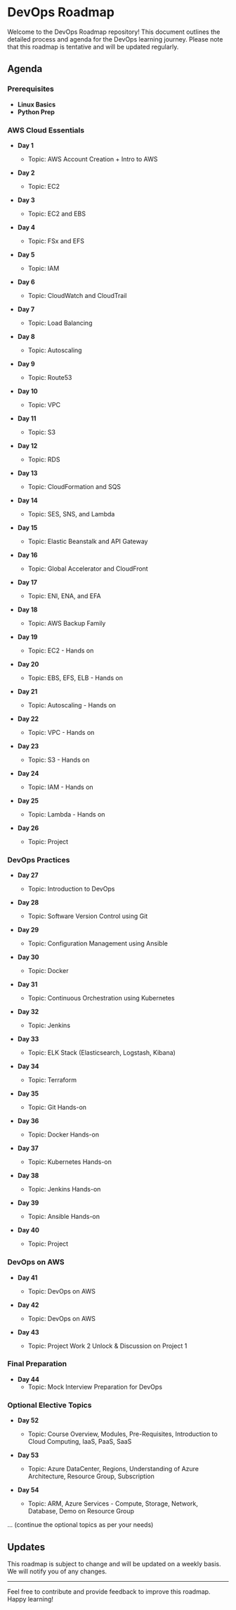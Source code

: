 # DevOps Roadmap

Welcome to the DevOps Roadmap repository! This document outlines the detailed process and agenda for the DevOps learning journey. Please note that this roadmap is tentative and will be updated regularly.

## Agenda

### Prerequisites
- **Linux Basics**
- **Python Prep**

### AWS Cloud Essentials
- **Day 1**
  - Topic: AWS Account Creation + Intro to AWS

- **Day 2**
  - Topic: EC2

- **Day 3**
  - Topic: EC2 and EBS

- **Day 4**
  - Topic: FSx and EFS

- **Day 5**
  - Topic: IAM

- **Day 6**
  - Topic: CloudWatch and CloudTrail

- **Day 7**
  - Topic: Load Balancing

- **Day 8**
  - Topic: Autoscaling

- **Day 9**
  - Topic: Route53

- **Day 10**
  - Topic: VPC

- **Day 11**
  - Topic: S3

- **Day 12**
  - Topic: RDS

- **Day 13**
  - Topic: CloudFormation and SQS

- **Day 14**
  - Topic: SES, SNS, and Lambda

- **Day 15**
  - Topic: Elastic Beanstalk and API Gateway

- **Day 16**
  - Topic: Global Accelerator and CloudFront

- **Day 17**
  - Topic: ENI, ENA, and EFA

- **Day 18**
  - Topic: AWS Backup Family

- **Day 19**
  - Topic: EC2 - Hands on

- **Day 20**
  - Topic: EBS, EFS, ELB - Hands on

- **Day 21**
  - Topic: Autoscaling - Hands on

- **Day 22**
  - Topic: VPC - Hands on

- **Day 23**
  - Topic: S3 - Hands on

- **Day 24**
  - Topic: IAM - Hands on

- **Day 25**
  - Topic: Lambda - Hands on

- **Day 26**
  - Topic: Project

### DevOps Practices
- **Day 27**
  - Topic: Introduction to DevOps

- **Day 28**
  - Topic: Software Version Control using Git

- **Day 29**
  - Topic: Configuration Management using Ansible

- **Day 30**
  - Topic: Docker

- **Day 31**
  - Topic: Continuous Orchestration using Kubernetes

- **Day 32**
  - Topic: Jenkins

- **Day 33**
  - Topic: ELK Stack (Elasticsearch, Logstash, Kibana)

- **Day 34**
  - Topic: Terraform

- **Day 35**
  - Topic: Git Hands-on

- **Day 36**
  - Topic: Docker Hands-on

- **Day 37**
  - Topic: Kubernetes Hands-on

- **Day 38**
  - Topic: Jenkins Hands-on

- **Day 39**
  - Topic: Ansible Hands-on

- **Day 40**
  - Topic: Project

### DevOps on AWS
- **Day 41**
  - Topic: DevOps on AWS

- **Day 42**
  - Topic: DevOps on AWS

- **Day 43**
  - Topic: Project Work 2 Unlock & Discussion on Project 1

### Final Preparation
- **Day 44**
  - Topic: Mock Interview Preparation for DevOps

### Optional Elective Topics
- **Day 52**
  - Topic: Course Overview, Modules, Pre-Requisites, Introduction to Cloud Computing, IaaS, PaaS, SaaS

- **Day 53**
  - Topic: Azure DataCenter, Regions, Understanding of Azure Architecture, Resource Group, Subscription

- **Day 54**
  - Topic: ARM, Azure Services - Compute, Storage, Network, Database, Demo on Resource Group

... (continue the optional topics as per your needs)

## Updates
This roadmap is subject to change and will be updated on a weekly basis. We will notify you of any changes.

---

Feel free to contribute and provide feedback to improve this roadmap. Happy learning!
